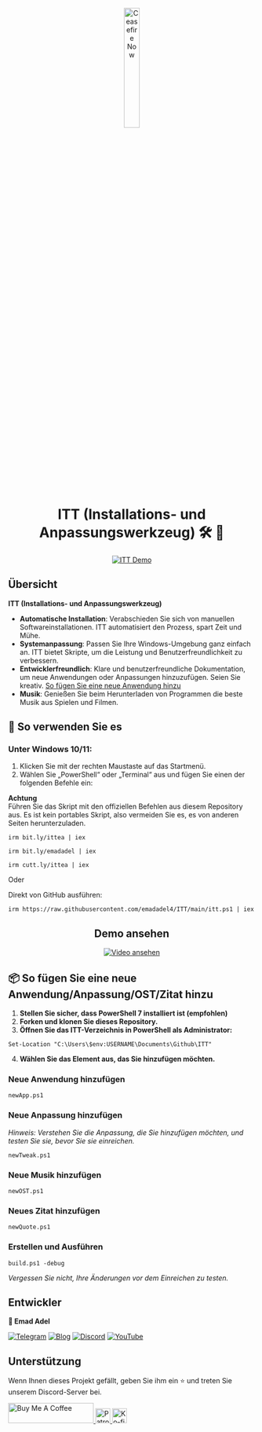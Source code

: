 <p align="center">
  <a href="https://techforpalestine.org/learn-more" rel="nofollow">
    <img src="https://raw.githubusercontent.com/Safouene1/support-palestine-banner/master/StandWithPalestine.svg" alt="Ceasefire Now" style="width:25%;">
  </a>
</p>

<h1 align="center">
ITT (Installations- und Anpassungswerkzeug) 🛠️ 🚀
</h1>

<p align="center">
  <a target="_blank" rel="noopener noreferrer" href="https://raw.githubusercontent.com/emadadel4/ITT/main/Resourcesces/Images/demo.PNG">
    <img src="https://raw.githubusercontent.com/emadadel4/ITT/m/Resourcesources/Images/demo.PNG" alt="ITT Demo" style="max-width: 100%;">
  </a>
</p>

<h2>Übersicht</h2>

<p><strong>ITT (Installations- und Anpassungswerkzeug)</strong></p>

- **Automatische Installation**: Verabschieden Sie sich von manuellen Softwareinstallationen. ITT automatisiert den Prozess, spart Zeit und Mühe.
- **Systemanpassung**: Passen Sie Ihre Windows-Umgebung ganz einfach an. ITT bietet Skripte, um die Leistung und Benutzerfreundlichkeit zu verbessern.
- **Entwicklerfreundlich**: Klare und benutzerfreundliche Dokumentation, um neue Anwendungen oder Anpassungen hinzuzufügen. Seien Sie kreativ. <a href="#--how-to-add-a-new-apptweakostquote">So fügen Sie eine neue Anwendung hinzu</a>
- **Musik**: Genießen Sie beim Herunterladen von Programmen die beste Musik aus Spielen und Filmen.

<h2>🚀 So verwenden Sie es</h2>

<h3>Unter Windows 10/11:</h3>
<ol>
<li>Klicken Sie mit der rechten Maustaste auf das Startmenü.</li>
<li>Wählen Sie „PowerShell“ oder „Terminal“ aus und fügen Sie einen der folgenden Befehle ein:</li>
</ol>

**Achtung**  
Führen Sie das Skript mit den offiziellen Befehlen aus diesem Repository aus. Es ist kein portables Skript, also vermeiden Sie es, es von anderen Seiten herunterzuladen.

<pre><code>irm bit.ly/ittea | iex</code></pre>

<pre><code>irm bit.ly/emadadel | iex</code></pre>

<pre><code>irm cutt.ly/ittea | iex</code></pre>
Oder

<p>Direkt von GitHub ausführen:</p>

<pre><code>irm https://raw.githubusercontent.com/emadadel4/ITT/main/itt.ps1 | iex
</code></pre>

<div align="center">

  ## Demo ansehen

  [![Video ansehen](https://raw.githubusercontent.com/emadadel4/IT/ResourcesResources/Images/thumbnail.jpg)](https://www.youtube.com/watch?v=QmO82OTsU5c)
</div>

<h2> 📦 So fügen Sie eine neue Anwendung/Anpassung/OST/Zitat hinzu</h2>
<ol>
<li><strong>Stellen Sie sicher, dass PowerShell 7 installiert ist (empfohlen)</strong></li>
<li><strong>Forken und klonen Sie dieses Repository.</strong></li>
<li><strong>Öffnen Sie das ITT-Verzeichnis in PowerShell als Administrator:</strong></li>
</ol>

<pre><code>Set-Location "C:\Users\$env:USERNAME\Documents\Github\ITT"
</code></pre>

<ol start="4">
<li><strong>Wählen Sie das Element aus, das Sie hinzufügen möchten.</strong></li>
</ol>

<h3>Neue Anwendung hinzufügen</h3>

<pre><code>newApp.ps1
</code></pre>

<h3>Neue Anpassung hinzufügen</h3>

<p><em>Hinweis: Verstehen Sie die Anpassung, die Sie hinzufügen möchten, und testen Sie sie, bevor Sie sie einreichen.</em></p>

<pre><code>newTweak.ps1
</code></pre>

<h3>Neue Musik hinzufügen</h3>

<pre><code>newOST.ps1
</code></pre>

<h3>Neues Zitat hinzufügen</h3>

<pre><code>newQuote.ps1
</code></pre>

<h3>Erstellen und Ausführen</h3>

<pre><code>build.ps1 -debug
</code></pre>

<p><em>Vergessen Sie nicht, Ihre Änderungen vor dem Einreichen zu testen.</em></p>

<h2>Entwickler</h2>

<p><strong>👤 Emad Adel</strong></p>

[![Telegram](https://img.shields.io/badge/Telegram-2CA5E0?style=flat&logo=telegram&logoColor=white)](https://t.me/ittemadadel) [![Blog](https://img.shields.io/badge/Blog-FF5722?style=flat&logo=blogger&logoColor=white)](https://emadadel4.github.io) [![Discord](https://img.shields.io/badge/-Discord-7289da?style=flat&logo=discord&logoColor=white)](https://discord.gg/3eV79KgD)  <a href="https://www.youtube.com/@emadadel4" style="margin-right: 20px;">
        <img src="https://img.shields.io/badge/YouTube-FF0000?style=flat&logo=youtube&logoColor=white" alt="YouTube">
</a>

## Unterstützung 

<p>Wenn Ihnen dieses Projekt gefällt, geben Sie ihm ein ⭐️ und treten Sie unserem Discord-Server bei.</p>

<a href="https://www.buymeacoffee.com/emadadel" target="_blank">
  <img src="https://cdn.buymeacoffee.com/buttons/default-orange.png" alt="Buy Me A Coffee" height="41" width="174">
</a>
<a href="https://www.patreon.com/emadadel" target="_blank">
  <img src="https://img.shields.io/badge/Patron-blue?logo=patreon" alt="Patron" height="30">
</a>
<a href="https://ko-fi.com/emadadel" target="_blank">
  <img src="https://img.shields.io/badge/Ko--fi-blue?logo=kofi" alt="Ko-fi" height="30">
</a>
